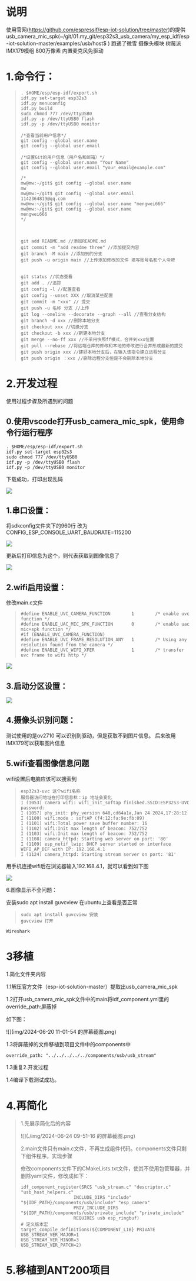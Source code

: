 # 说明

使用官网(https://github.com/espressif/esp-iot-solution/tree/master)的提供usb_camera_mic_spk(~/git/01.my_git/esp32s3_usb_camera/my_esp_idf/esp-iot-solution-master/examples/usb/host$ ) 跑通了微雪 摄像头模块 树莓派 IMX179模组 800万像素 内置麦克风免驱动

# 1.命令行：

> ```linux
> . $HOME/esp/esp-idf/export.sh
> idf.py set-target esp32s3
> idf.py menuconfig
> idf.py build
> sudo chmod 777 /dev/ttyUSB0 
> idf.py -p /dev/ttyUSB0 flash
> idf.py -p /dev/ttyUSB0 monitor
> 
> /*查看当前用户信息*/
> git config --global user.name
> git config --global user.email
> 
> /*设置Git的用户信息（用户名和邮箱）*/
> git config --global user.name "Your Name"
> git config --global user.email "your_email@example.com"
> 
> /*
> mw@mw:~/git$ git config --global user.name
> mw
> mw@mw:~/git$ git config --global user.email
> 1142364819@qq.com
> mw@mw:~/git$ git config --global user.name "mengwei666"
> mw@mw:~/git$ git config --global user.name
> mengwei666
> */
> 
> 
> 
> git add README.md //添加README.md
> git commit -m "add readme three" //添加提交内容
> git branch -M main //添加到的分支
> git push -u origin main //上传添加修改的文件 填写账号名和个人令牌
> 
> 
> git status //状态查看
> git add . //追踪
> git config -l //配置查看
> git config --unset XXX //取消某些配置
> git commit -m "xxx" // 提交
> git push -u 名称 分支 //上传
> git log --oneline --decorate --graph --all //查看分支结构
> git branch -d xxx //删除本地分支
> git checkout xxx //切换分支
> git checkout -b xxx //新建本地分支
> git merge --no-ff xxx //不采用快照ff模式，合并到xxx位置
> git pull --rebase //将远端仓库的修改和本地的修改进行合并形成最新的提交
> git push origin xxx //建好本地分支后，在输入该指令建立远程分支
> git push origin ：xxx //删除远程分支但是不会删除本地分支
> ```

# 2.开发过程

使用过程步骤及所遇到的问题

## 0.使用vscode打开usb_camera_mic_spk，使用命令行运行程序

```
. $HOME/esp/esp-idf/export.sh
idf.py set-target esp32s3
sudo chmod 777 /dev/ttyUSB0 
idf.py -p /dev/ttyUSB0 flash
idf.py -p /dev/ttyUSB0 monitor
```

下载成功，打印出现乱码

![](img/1.png)

## 1.串口设置：

将sdkconfig文件夹下的960行 改为CONFIG_ESP_CONSOLE_UART_BAUDRATE=115200

![](img/2.png)

更新后打印信息为这个，则代表获取到图像信息了

![](img/3.png)

## 2.wifi启用设置：

修改main.c文件

> ```
> #define ENABLE_UVC_CAMERA_FUNCTION        1        /* enable uvc function */
> #define ENABLE_UAC_MIC_SPK_FUNCTION       0        /* enable uac mic+spk function */
> #if (ENABLE_UVC_CAMERA_FUNCTION)
> #define ENABLE_UVC_FRAME_RESOLUTION_ANY   1        /* Using any resolution found from the camera */
> #define ENABLE_UVC_WIFI_XFER              1        /* transfer uvc frame to wifi http */
> ```

![](img/4.png)

## 3.启动分区设置：

![](img/5.png)

## 4.摄像头识别问题：

测试使用的是ov2710 可以识别到驱动，但是获取不到图片信息。
后来改用 IMX179可以获取图片信息

## 5.wifi查看图像信息问题

wifi设置后电脑应该可以搜索到

> ```
> esp32s3-uvc 这个wifi名称
> 服务器访问地址在打印信息栏：ip 地址会变化
> I (1053) camera wifi: wifi_init_softap finished.SSID:ESP32S3-UVC password:
> I (1057) phy_init: phy_version 640,cd64a1a,Jan 24 2024,17:28:12
> I (1100) wifi:mode : softAP (f4:12:fa:9e:fb:09)
> I (1101) wifi:Total power save buffer number: 16
> I (1102) wifi:Init max length of beacon: 752/752
> I (1103) wifi:Init max length of beacon: 752/752
> I (1108) camera_httpd: Starting web server on port: '80'
> I (1109) esp_netif_lwip: DHCP server started on interface WIFI_AP_DEF with IP: 192.168.4.1
> I (1124) camera_httpd: Starting stream server on port: '81'
> ```

用手机连接wifi后在浏览器输入192.168.4.1，就可以看到如下图

![](img/6.jpeg)

6.图像显示不全问题：

安装sudo apt install guvcview 在ubuntu上查看是否正常

> ```
> sudo apt install guvcview 安装
> guvcview 打开
> ```

```
Wireshark
```

# 3移植

1.简化文件夹内容

1.1解压官方文件（esp-iot-solution-master）提取出usb_camera_mic_spk

1.2打开usb_camera_mic_spk文件中的main将idf_component.yml里的override_path:屏蔽掉

如下图：

![](img/2024-06-20 11-01-54 的屏幕截图.png)

1.3将屏蔽掉的文件移植到项目文件中的components中

```
override_path: "../../../../../components/usb/usb_stream"
```

1.3重复2.开发过程

1.4编译下载测试成功。

# 4.再简化

> 1.先展示简化后的内容
>
> ![](./img/2024-06-24 09-51-16 的屏幕截图.png)
>
> 2.main文件只有main.c文件，不再生成组件代码。components文件只剩下组件程序。实现步骤
>
> 修改components文件下的CMakeLists.txt文件，使其不使用包管理器，并删除yaml文件，修改成如下：
>
> ```
> idf_component_register(SRCS "usb_stream.c" "descriptor.c" "usb_host_helpers.c"
>                     INCLUDE_DIRS "include" "${IDF_PATH}/components/usb/include" "esp_camera"
>                     PRIV_INCLUDE_DIRS "${IDF_PATH}/components/usb/private_include" "private_include"
>                     REQUIRES usb esp_ringbuf)
> # 定义版本宏
> target_compile_definitions(${COMPONENT_LIB} PRIVATE 
> USB_STREAM_VER_MAJOR=1
> USB_STREAM_VER_MINOR=3
> USB_STREAM_VER_PATCH=2)
> ```

# 5.移植到ANT200项目
